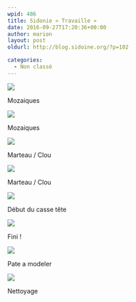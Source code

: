 ```yaml
---
wpid: 486
title: Sidonie « Travaille »
date: 2016-09-27T17:20:36+00:00
author: marion
layout: post
oldurl: http://blog.sidoine.org/?p=102

categories:
  - Non classé
---
```


![](/media/2016/img_20160927_082457722.jpg)

Mozaiques

![](/media/2016/img_20160927_082948670.jpg)

Mozaiques

![](/media/2016/img_20160927_083754568.jpg)

Marteau / Clou

![](/media/2016/img_20160927_084012209.jpg)

Marteau / Clou

![](/media/2016/img_20160927_085857520.jpg)

Début du casse tête

![](/media/2016/img_20160927_091040830.jpg)

Fini !

![](/media/2016/img_20160927_143715324.jpg)

Pate a modeler

![](/media/2016/img_20160927_150139471.jpg)

Nettoyage